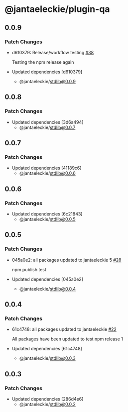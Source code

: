 # @jantaeleckie/plugin-qa

## 0.0.9

### Patch Changes

- d610379: Release/workflow testing
  [#38](https://github.com/JantaeLeckie/frontier_test/pull/38)

  Testing the npm release again

- Updated dependencies [d610379]
  - @jantaeleckie/stdlib@0.0.9

## 0.0.8

### Patch Changes

- Updated dependencies [3d6a494]
  - @jantaeleckie/stdlib@0.0.7

## 0.0.7

### Patch Changes

- Updated dependencies [41189c6]
  - @jantaeleckie/stdlib@0.0.6

## 0.0.6

### Patch Changes

- Updated dependencies [6c21843]
  - @jantaeleckie/stdlib@0.0.5

## 0.0.5

### Patch Changes

- 045a0e2: all packages updated to jantaeleckie 5
  [#28](https://github.com/JantaeLeckie/frontier_test/pull/28)

  npm publish test

- Updated dependencies [045a0e2]
  - @jantaeleckie/stdlib@0.0.4

## 0.0.4

### Patch Changes

- 61c4748: all packages updated to jantaeleckie
  [#22](https://github.com/JantaeLeckie/frontier_test/pull/22)

  All packages have been updated to test npm release 1

- Updated dependencies [61c4748]
  - @jantaeleckie/stdlib@0.0.3

## 0.0.3

### Patch Changes

- Updated dependencies [286d4e6]
  - @jantaeleckie/stdlib@0.0.2
